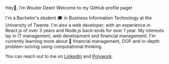 Hey👋, I’m Wouter Deen! Welcome to my GitHub profile page!

I'm a Bachelor's student 🎓 in Business Information Technology at the University of Twente. I'm also a web developer, with an experience in React.js of over 3 years and Node.js back-ends for over 1 year. My interests lay in IT management, web development and financial management. I'm currently learning more about 💸 financial management, OOP and in-depth problem-solving using computational thinking.

You can reach out to me on <a href="https://www.linkedin.com/in/wouter-deen/" target="_blank">LinkedIn</a> and <a href="https://www.polywork.com/wouterdeen" target="_blank">Polywork</a>.
